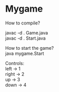 # Mygame

How to compile?

javac -d . Game.java <br>
javac -d . Start.java

How to start the game?<br>
java mygame.Start


Controls: <br>
left -> 1  <br>
right -> 2 <br>
up -> 3 <br>
down -> 4 <br>
